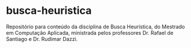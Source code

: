 # busca-heuristica
Repositório para conteúdo da disciplina de Busca Heurística, do Mestrado em Computação Aplicada, ministrada pelos professores Dr. Rafael de Santiago e Dr. Rudimar  Dazzi.
